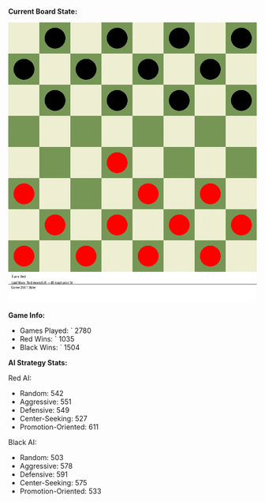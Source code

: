 
**Current Board State:**  
<!-- START_GIF -->
![Checkers Game](./checkers_game.gif)
<!-- END_GIF -->

**Game Info:**  
- Games Played: `<!-- GAMES_PLAYED --> 2780
- Red Wins: `<!-- RED_WINS --> 1035
- Black Wins: `<!-- BLACK_WINS --> 1504

<!-- AI_STATS -->
**AI Strategy Stats:**

Red AI:
- Random: 542
- Aggressive: 551
- Defensive: 549
- Center-Seeking: 527
- Promotion-Oriented: 611

Black AI:
- Random: 503
- Aggressive: 578
- Defensive: 591
- Center-Seeking: 575
- Promotion-Oriented: 533
